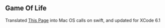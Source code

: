 ## Game Of Life

Translated [This Page](https://www.makegameswith.us/gamernews/399/create-the-game-of-life-using-swift-and-spritekit) into Mac OS calls on swift, and updated for XCode 6.1


